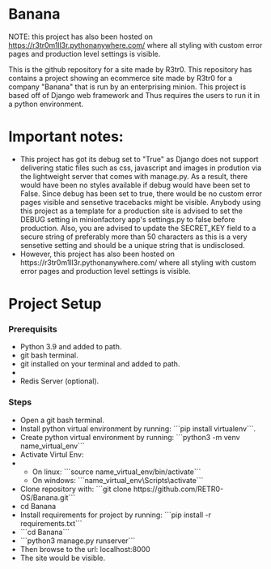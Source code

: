 # Banana
NOTE: this project has also been hosted on https://r3tr0m1ll3r.pythonanywhere.com/ where all styling with custom error pages and production level settings is visible.

This is the github repository for a site made by R3tr0. This repository has contains a project showing an ecommerce site made by R3tr0 for a company "Banana" that is run by an enterprising minion. This project is based off of Django web framework and Thus requires the users to run it in a python environment.

<h1> Important notes:</h1>
  <ul>
    <li>This project has got its debug set to "True" as Django does not support delivering static files such as css, javascript and images in prodution via the lightweight server that comes with manage.py. As a result, there would have been no styles available if debug would have been set to False. Since debug has been set to true, there would be no custom error pages visible and sensetive tracebacks might be visible. Anybody using this project as a template for a production site is advised to set the DEBUG setting in minionfactory app's settings.py to false before production. Also, you are advised to update the SECRET_KEY field to a secure string of preferably more than 50 characters as this is a very sensetive setting and should be a unique string that is undisclosed.</li>
    <li>However, this project has also been hosted on https://r3tr0m1ll3r.pythonanywhere.com/ where all styling with custom error pages and production level settings is visible.</li>
  </ul>

<h1>Project Setup</h1>
<h3>Prerequisits</h3>
<ul>
  <li>Python 3.9 and added to path.</li>
  <li>git bash terminal.</li>
  <li> git installed on your terminal and added to path.<li>
  <li>Redis Server (optional). </li>
</ul>
  
<h3>Steps</h3>
<ul>
  <li> Open a git bash terminal. </li>
  <li>Install python virtual environment by running: ```pip install virtualenv```. 
  <li>Create python virtual environment by running: ```python3 -m venv name_virtual_env```</li>
  <li>Activate Virtul Env:<li/>
  <ul>
    <li>On linux: ```source name_virtual_env/bin/activate```</li>
    <li>On windows: ```name_virtual_env\Scripts\activate``` </li>
  </ul>
  <li>Clone repository with: ```git clone https://github.com/RETR0-OS/Banana.git``` </li>
  <li>cd Banana </li>
  <li> Install requirements for project by running: ```pip install -r requirements.txt``` </li>
  <li> ```cd Banana``` </li>
  <li>```python3 manage.py runserver``` </li>
  <li>Then browse to the url: localhost:8000</li>
  <li>The site would be visible.</li>
</ul> 
